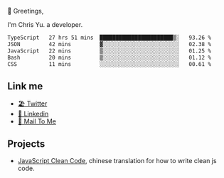👋 Greetings, 

I'm Chris Yu. a developer. 


<!--START_SECTION:waka-->

```txt
TypeScript   27 hrs 51 mins  ███████████████████████▒░   93.26 %
JSON         42 mins         ▓░░░░░░░░░░░░░░░░░░░░░░░░   02.38 %
JavaScript   22 mins         ▒░░░░░░░░░░░░░░░░░░░░░░░░   01.25 %
Bash         20 mins         ▒░░░░░░░░░░░░░░░░░░░░░░░░   01.12 %
CSS          11 mins         ░░░░░░░░░░░░░░░░░░░░░░░░░   00.61 %
```

<!--END_SECTION:waka-->

## Link me

- [🏖️ Twitter](https://twitter.com/yuetong3yu)
- [🧳 Linkedin](https://www.linkedin.com/in/yuetong3yu)
- [📧 Mail To Me](mailto:yuetong3yu@gmail.com)


## Projects 

- [JavaScript Clean Code](https://js-clean-code-cn.vercel.app/), chinese translation for how to write clean js code.
